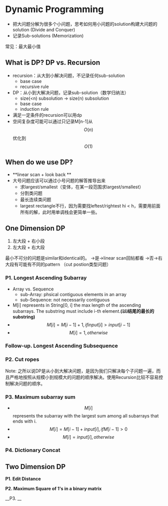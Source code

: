 <extoc></extoc>

# Dynamic Programming

- 把大问题分解为很多个小问题，思考如何用小问题的solution构建大问题的solution (Divide and Conquer)
- 记录Sub-solutions (Memorization)

常见：最大最小值

## What is DP? DP vs. Recursion

- recursion：从大到小解决问题，不记录任何sub-solution
    - base case
    - recursive rule
- DP：从小到大解决问题，记录sub-solution（数学归纳法）
    - size(<n) subsolution -> size(n) subsolution
    - base case
    - induction rule
- 满足一定条件的recursion可以用dp
- 空间复杂度可能可以通过只记录M[n-1]从$$O(n)$$优化到$$O(1)$$

## When do we use DP?

- **linear scan + look back **
- 大号问题应该可以通过小号问题的解答推导出来
    - 求largest/smallest（变体，在某一段范围求largest/smallest）
    - 分割类问题
    - 最长连续类问题
    - largest rectangle不行，因为需要找leftest/rightest hi < h，需要用前面所有的解，此时用单调栈会更简单一些。

## One Dimension DP

1. 左大段 + 右小段
2. 左大段 + 右大段

最小不可分的问题是similar和identical的。
->是->linear scan回帖都看
->否->右大段有可能有不同的pattern （cut postion类型问题）

### P1. Longest Ascending Subarray

- Array vs. Sequence
    - sub-Array: phsical contiguous elements in an array
    - sub-Sequence: not necessarily contiguous
- M[i] represents in String[0, i] the max length of the ascending subarrays. The substring must include i-th element.**(以i结尾的最长的substring)**
- $$M[i] = M[i - 1] + 1, if input[i] > input[i - 1]$$
- $$M[i] = 1, otherwise$$

### Follow-up. Longest Ascending Subsequence

### P2. Cut ropes

Note: 之所以说DP是从小到大解决问题，是因为我们只解决每个子问题一遍，而且严格地按照从规模小到规模大的问题的顺序解决。使用Recursion比较不容易控制解决问题的顺序。

### P3. Maximum subarray sum

- $$M[i]$$ represents the subarray with the largest sum among all subarrays that ends with i.
- $$M[i] = M[i - 1] + input[i], if M[i - 1] > 0$$
- $$M[i] = input[i], otherwise$$

### P4. Dictionary Concat

## Two Dimension DP

__P1. Edit Distance__

__P2. Maximum Square of 1's in a binary matrix__

__P3. __